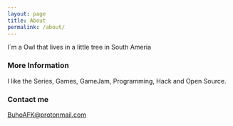 ```yaml
---
layout: page
title: About
permalink: /about/
---
```


I´m a Owl that lives in a little tree in South Ameria

### More Information

I like the Series, Games, GameJam, Programming, Hack and Open Source.

### Contact me

[BuhoAFK@protonmail.com](mailto:BuhoAFK@protonmail.com)
